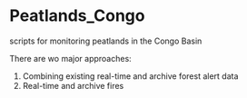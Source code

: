 # Peatlands_Congo
scripts for monitoring peatlands in the Congo Basin

There are wo major approaches:
1. Combining existing real-time and archive forest alert data 
1. Real-time and archive fires
